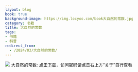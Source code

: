 ```yaml
---
layout: blog
book: true
background-image: https://img.locyoo.com/book大自然的常数.jpg
category: 书籍
title: 大自然的常数
tags:
- 书籍
- 科普
redirect_from:
  - /2024/03/大自然的常数/
---
```

![](https://img.locyoo.com/book大自然的常数.jpg)
大自然的常数: <a name = "ref1" href="https://url18.ctfile.com/f/50983618-1350064589-b31b18?p=3619">点击下载</a>，访问密码请点击右上方“关于”自行查看